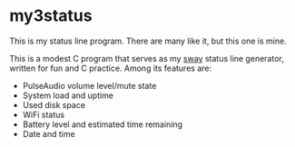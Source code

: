 # my3status

This is my status line program. There are many like it, but this one is mine.

This is a modest C program that serves as my
[sway](https://github.com/swaywm/sway) status line generator, written for fun
and C practice. Among its features are:

  * PulseAudio volume level/mute state
  * System load and uptime
  * Used disk space
  * WiFi status
  * Battery level and estimated time remaining
  * Date and time
